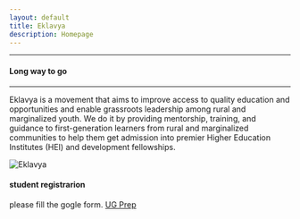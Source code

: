 ```yaml
---
layout: default
title: Eklavya
description: Homepage
---
```

---
#### Long way to go
---


Eklavya is a movement that aims to improve access to quality education and opportunities and enable grassroots leadership among rural and marginalized youth. We do it by providing mentorship, training, and guidance to first-generation learners from rural and marginalized communities to help them get admission into premier Higher Education Institutes (HEI) and development fellowships.


<!-- The image has scrolling behavior to right -->

   ![Eklavya](https://github.com/EklavyaEcon/EklavyaEcon.github.io/assets/126576030/dbe33366-cf26-44b8-b2a9-1dca0a07753e)







#### student registrarion
please fill the gogle form.
<a href="https://forms.gle/K3gx3Q5qu49G8htXA"> UG Prep </a>

